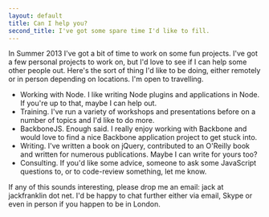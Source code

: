 ```yaml
---
layout: default
title: Can I help you?
second_title: I've got some spare time I'd like to fill.
---
```


In Summer 2013 I've got a bit of time to work on some fun projects. I've got a few personal projects to work on, but I'd love to see if I can help some other people out. Here's the sort of thing I'd like to be doing, either remotely or in person depending on locations. I'm open to travelling.

- Working with Node. I like writing Node plugins and applications in Node. If you're up to that, maybe I can help out.
- Training. I've run a variety of workshops and presentations before on a number of topics and I'd like to do more.
- BackboneJS. Enough said. I really enjoy working with Backbone and would love to find a nice Backbone application project to get stuck into.
- Writing. I've written a book on jQuery, contributed to an O'Reilly book and written for numerous publications. Maybe I can write for yours too?
- Consulting. If you'd like some advice, someone to ask some JavaScript questions to, or to code-review something, let me know.

If any of this sounds interesting, please drop me an email: jack at jackfranklin dot net. I'd be happy to chat further either via email, Skype or even in person if you happen to be in London.
